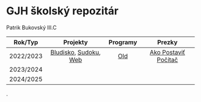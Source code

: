 # GJH školský repozitár
Patrik Bukovský III.C

|  Rok/Typ  |                                   Projekty                                   |  Programy  |                        Prezky                        |
|:---------:|:----------------------------------------------------------------------------:|:----------:|:----------------------------------------------------:|
| 2022/2023 | [Bludisko](Bludisko2023), [Sudoku](Sudoku), [Web](turing.gjh.sk\~bukovsky.p) | [Old](Old) | [Ako Postaviť Počítač](pptx/Akopostaviťpočítač.pptx) |
| 2023/2024 |                                                                              |            |                                                      |
| 2024/2025 |                                                                              |            |                                                      |
.

